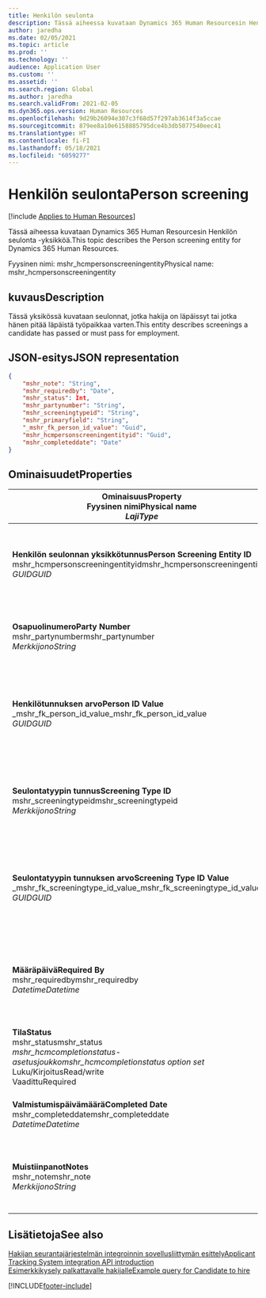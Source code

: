 ```yaml
---
title: Henkilön seulonta
description: Tässä aiheessa kuvataan Dynamics 365 Human Resourcesin Henkilön seulonta -yksikköä.
author: jaredha
ms.date: 02/05/2021
ms.topic: article
ms.prod: ''
ms.technology: ''
audience: Application User
ms.custom: ''
ms.assetid: ''
ms.search.region: Global
ms.author: jaredha
ms.search.validFrom: 2021-02-05
ms.dyn365.ops.version: Human Resources
ms.openlocfilehash: 9d29b26094e307c3f68d57f297ab3614f3a5ccae
ms.sourcegitcommit: 879ee8a10e6158885795dce4b3db5077540eec41
ms.translationtype: HT
ms.contentlocale: fi-FI
ms.lasthandoff: 05/18/2021
ms.locfileid: "6059277"
---
```

# <a name="person-screening"></a><span data-ttu-id="1ed1b-103">Henkilön seulonta</span><span class="sxs-lookup"><span data-stu-id="1ed1b-103">Person screening</span></span>

[!include [Applies to Human Resources](../includes/applies-to-hr.md)]

<span data-ttu-id="1ed1b-104">Tässä aiheessa kuvataan Dynamics 365 Human Resourcesin Henkilön seulonta -yksikköä.</span><span class="sxs-lookup"><span data-stu-id="1ed1b-104">This topic describes the Person screening entity for Dynamics 365 Human Resources.</span></span>

<span data-ttu-id="1ed1b-105">Fyysinen nimi: mshr_hcmpersonscreeningentity</span><span class="sxs-lookup"><span data-stu-id="1ed1b-105">Physical name: mshr_hcmpersonscreeningentity</span></span>

## <a name="description"></a><span data-ttu-id="1ed1b-106">kuvaus</span><span class="sxs-lookup"><span data-stu-id="1ed1b-106">Description</span></span>

<span data-ttu-id="1ed1b-107">Tässä yksikössä kuvataan seulonnat, jotka hakija on läpäissyt tai jotka hänen pitää läpäistä työpaikkaa varten.</span><span class="sxs-lookup"><span data-stu-id="1ed1b-107">This entity describes screenings a candidate has passed or must pass for employment.</span></span>

## <a name="json-representation"></a><span data-ttu-id="1ed1b-108">JSON-esitys</span><span class="sxs-lookup"><span data-stu-id="1ed1b-108">JSON representation</span></span>

```json
{
    "mshr_note": "String",
    "mshr_requiredby": "Date",
    "mshr_status": Int,
    "mshr_partynumber": "String",
    "mshr_screeningtypeid": "String",
    "mshr_primaryfield": "String",
    "_mshr_fk_person_id_value": "Guid",
    "mshr_hcmpersonscreeningentityid": "Guid",
    "mshr_completeddate": "Date"
}
```

## <a name="properties"></a><span data-ttu-id="1ed1b-109">Ominaisuudet</span><span class="sxs-lookup"><span data-stu-id="1ed1b-109">Properties</span></span>

| <span data-ttu-id="1ed1b-110">Ominaisuus</span><span class="sxs-lookup"><span data-stu-id="1ed1b-110">Property</span></span><br><span data-ttu-id="1ed1b-111">**Fyysinen nimi**</span><span class="sxs-lookup"><span data-stu-id="1ed1b-111">**Physical name**</span></span><br><span data-ttu-id="1ed1b-112">**_Laji_**</span><span class="sxs-lookup"><span data-stu-id="1ed1b-112">**_Type_**</span></span> | <span data-ttu-id="1ed1b-113">Käytä</span><span class="sxs-lookup"><span data-stu-id="1ed1b-113">Use</span></span> | <span data-ttu-id="1ed1b-114">kuvaus</span><span class="sxs-lookup"><span data-stu-id="1ed1b-114">Description</span></span> |
| --- | --- | --- |
| <span data-ttu-id="1ed1b-115">**Henkilön seulonnan yksikkötunnus**</span><span class="sxs-lookup"><span data-stu-id="1ed1b-115">**Person Screening Entity ID**</span></span><br><span data-ttu-id="1ed1b-116">mshr_hcmpersonscreeningentityid</span><span class="sxs-lookup"><span data-stu-id="1ed1b-116">mshr_hcmpersonscreeningentityid</span></span><br><span data-ttu-id="1ed1b-117">*GUID*</span><span class="sxs-lookup"><span data-stu-id="1ed1b-117">*GUID*</span></span> | <span data-ttu-id="1ed1b-118">Vain luku</span><span class="sxs-lookup"><span data-stu-id="1ed1b-118">Read-only</span></span><br><span data-ttu-id="1ed1b-119">Vaadittu</span><span class="sxs-lookup"><span data-stu-id="1ed1b-119">Required</span></span><br><span data-ttu-id="1ed1b-120">Järjestelmän luoma</span><span class="sxs-lookup"><span data-stu-id="1ed1b-120">System-generated</span></span> | <span data-ttu-id="1ed1b-121">Henkilön seulontatietueen yksilöivä ensisijainen tunnus.</span><span class="sxs-lookup"><span data-stu-id="1ed1b-121">Unique primary identifier for the person screening record.</span></span> |
| <span data-ttu-id="1ed1b-122">**Osapuolinumero**</span><span class="sxs-lookup"><span data-stu-id="1ed1b-122">**Party Number**</span></span><br><span data-ttu-id="1ed1b-123">mshr_partynumber</span><span class="sxs-lookup"><span data-stu-id="1ed1b-123">mshr_partynumber</span></span><br><span data-ttu-id="1ed1b-124">*Merkkijono*</span><span class="sxs-lookup"><span data-stu-id="1ed1b-124">*String*</span></span> | <span data-ttu-id="1ed1b-125">Luku/Kirjoitus</span><span class="sxs-lookup"><span data-stu-id="1ed1b-125">Read/write</span></span><br><span data-ttu-id="1ed1b-126">Vaadittu</span><span class="sxs-lookup"><span data-stu-id="1ed1b-126">Required</span></span> | <span data-ttu-id="1ed1b-127">Hakijan osapuolen (henkilön) numero.</span><span class="sxs-lookup"><span data-stu-id="1ed1b-127">The party (person) number associated with the candidate.</span></span> |
| <span data-ttu-id="1ed1b-128">**Henkilötunnuksen arvo**</span><span class="sxs-lookup"><span data-stu-id="1ed1b-128">**Person ID Value**</span></span><br><span data-ttu-id="1ed1b-129">_mshr_fk_person_id_value</span><span class="sxs-lookup"><span data-stu-id="1ed1b-129">_mshr_fk_person_id_value</span></span><br><span data-ttu-id="1ed1b-130">*GUID*</span><span class="sxs-lookup"><span data-stu-id="1ed1b-130">*GUID*</span></span> | <span data-ttu-id="1ed1b-131">Vain luku</span><span class="sxs-lookup"><span data-stu-id="1ed1b-131">Read-only</span></span><br><span data-ttu-id="1ed1b-132">Vaadittu</span><span class="sxs-lookup"><span data-stu-id="1ed1b-132">Required</span></span><br><span data-ttu-id="1ed1b-133">Viiteavain: mshr_dirpersonentity-yksikön mshr_dirpersonentityid</span><span class="sxs-lookup"><span data-stu-id="1ed1b-133">Foreign key: mshr_dirpersonentityid of mshr_dirpersonentity</span></span> | <span data-ttu-id="1ed1b-134">Järjestelmän luoma osapuolen (henkilön) yksikkötietueen tunnus.</span><span class="sxs-lookup"><span data-stu-id="1ed1b-134">The system-generated identifier of the party (person) entity record.</span></span> |
| <span data-ttu-id="1ed1b-135">**Seulontatyypin tunnus**</span><span class="sxs-lookup"><span data-stu-id="1ed1b-135">**Screening Type ID**</span></span><br><span data-ttu-id="1ed1b-136">mshr_screeningtypeid</span><span class="sxs-lookup"><span data-stu-id="1ed1b-136">mshr_screeningtypeid</span></span><br><span data-ttu-id="1ed1b-137">*Merkkijono*</span><span class="sxs-lookup"><span data-stu-id="1ed1b-137">*String*</span></span> | <span data-ttu-id="1ed1b-138">Luku/Kirjoitus</span><span class="sxs-lookup"><span data-stu-id="1ed1b-138">Read/write</span></span><br><span data-ttu-id="1ed1b-139">Vaadittu</span><span class="sxs-lookup"><span data-stu-id="1ed1b-139">Required</span></span><br><span data-ttu-id="1ed1b-140">Viiteavain: ScreeningType</span><span class="sxs-lookup"><span data-stu-id="1ed1b-140">Foreign key: ScreeningType</span></span> | <span data-ttu-id="1ed1b-141">Human Resourcesin seulontatyypin tunnus.</span><span class="sxs-lookup"><span data-stu-id="1ed1b-141">The identifier of the screening type defined in Human Resources.</span></span> |
| <span data-ttu-id="1ed1b-142">**Seulontatyypin tunnuksen arvo**</span><span class="sxs-lookup"><span data-stu-id="1ed1b-142">**Screening Type ID Value**</span></span><br><span data-ttu-id="1ed1b-143">_mshr_fk_screeningtype_id_value</span><span class="sxs-lookup"><span data-stu-id="1ed1b-143">_mshr_fk_screeningtype_id_value</span></span><br><span data-ttu-id="1ed1b-144">*GUID*</span><span class="sxs-lookup"><span data-stu-id="1ed1b-144">*GUID*</span></span> | <span data-ttu-id="1ed1b-145">Vain luku</span><span class="sxs-lookup"><span data-stu-id="1ed1b-145">Read-only</span></span><br><span data-ttu-id="1ed1b-146">Vaadittu</span><span class="sxs-lookup"><span data-stu-id="1ed1b-146">Required</span></span><br><span data-ttu-id="1ed1b-147">Viiteavain: mshr_hcmscreeningtypeentity-yksikön mshr_hcmscreeningtypeentityid</span><span class="sxs-lookup"><span data-stu-id="1ed1b-147">Foreign key: mshr_hcmscreeningtypeentityid of mshr_hcmscreeningtypeentity</span></span> | <span data-ttu-id="1ed1b-148">Järjestelmän luoma seulontatyypin tietueen tunnus liitetyssä yksikössä.</span><span class="sxs-lookup"><span data-stu-id="1ed1b-148">System-generated identifier for the screening type record in the associated entity.</span></span> |
| <span data-ttu-id="1ed1b-149">**Määräpäivä**</span><span class="sxs-lookup"><span data-stu-id="1ed1b-149">**Required By**</span></span><br><span data-ttu-id="1ed1b-150">mshr_requiredby</span><span class="sxs-lookup"><span data-stu-id="1ed1b-150">mshr_requiredby</span></span><br><span data-ttu-id="1ed1b-151">*Datetime*</span><span class="sxs-lookup"><span data-stu-id="1ed1b-151">*Datetime*</span></span> | <span data-ttu-id="1ed1b-152">Luku/Kirjoitus</span><span class="sxs-lookup"><span data-stu-id="1ed1b-152">Read/write</span></span><br><span data-ttu-id="1ed1b-153">Valinnainen</span><span class="sxs-lookup"><span data-stu-id="1ed1b-153">Optional</span></span> | <span data-ttu-id="1ed1b-154">Päivämäärä, johon mennessä seulonnat on suoritettava loppuun.</span><span class="sxs-lookup"><span data-stu-id="1ed1b-154">The date by which the screening is required to be completed.</span></span> |
| <span data-ttu-id="1ed1b-155">**Tila**</span><span class="sxs-lookup"><span data-stu-id="1ed1b-155">**Status**</span></span><br><span data-ttu-id="1ed1b-156">mshr_status</span><span class="sxs-lookup"><span data-stu-id="1ed1b-156">mshr_status</span></span><br><span data-ttu-id="1ed1b-157">*mshr_hcmcompletionstatus-asetusjoukko*</span><span class="sxs-lookup"><span data-stu-id="1ed1b-157">*mshr_hcmcompletionstatus option set*</span></span><br><span data-ttu-id="1ed1b-158">Luku/Kirjoitus</span><span class="sxs-lookup"><span data-stu-id="1ed1b-158">Read/write</span></span><br><span data-ttu-id="1ed1b-159">Vaadittu</span><span class="sxs-lookup"><span data-stu-id="1ed1b-159">Required</span></span> | <span data-ttu-id="1ed1b-160">Hakijan tila seulonnalle.</span><span class="sxs-lookup"><span data-stu-id="1ed1b-160">Provides the candidate’s status for the screening.</span></span> |
| <span data-ttu-id="1ed1b-161">**Valmistumispäivämäärä**</span><span class="sxs-lookup"><span data-stu-id="1ed1b-161">**Completed Date**</span></span><br><span data-ttu-id="1ed1b-162">mshr_completeddate</span><span class="sxs-lookup"><span data-stu-id="1ed1b-162">mshr_completeddate</span></span><br><span data-ttu-id="1ed1b-163">*Datetime*</span><span class="sxs-lookup"><span data-stu-id="1ed1b-163">*Datetime*</span></span> | <span data-ttu-id="1ed1b-164">Luku/Kirjoitus</span><span class="sxs-lookup"><span data-stu-id="1ed1b-164">Read/write</span></span><br><span data-ttu-id="1ed1b-165">Valinnainen</span><span class="sxs-lookup"><span data-stu-id="1ed1b-165">Optional</span></span> | <span data-ttu-id="1ed1b-166">Päivämäärä, jolloin seulonta suoritettiin loppuun.</span><span class="sxs-lookup"><span data-stu-id="1ed1b-166">The date the screening was completed.</span></span> |
| <span data-ttu-id="1ed1b-167">**Muistiinpanot**</span><span class="sxs-lookup"><span data-stu-id="1ed1b-167">**Notes**</span></span><br><span data-ttu-id="1ed1b-168">mshr_note</span><span class="sxs-lookup"><span data-stu-id="1ed1b-168">mshr_note</span></span><br><span data-ttu-id="1ed1b-169">*Merkkijono*</span><span class="sxs-lookup"><span data-stu-id="1ed1b-169">*String*</span></span> | <span data-ttu-id="1ed1b-170">Luku/Kirjoitus</span><span class="sxs-lookup"><span data-stu-id="1ed1b-170">Read/write</span></span><br><span data-ttu-id="1ed1b-171">Valinnainen</span><span class="sxs-lookup"><span data-stu-id="1ed1b-171">Optional</span></span> | <span data-ttu-id="1ed1b-172">Muistiinpanot rekrytoijan ja työhönottopäällikön käyttöön.</span><span class="sxs-lookup"><span data-stu-id="1ed1b-172">Notes for use by hiring managers and recruiters.</span></span> |

## <a name="see-also"></a><span data-ttu-id="1ed1b-173">Lisätietoja</span><span class="sxs-lookup"><span data-stu-id="1ed1b-173">See also</span></span>

[<span data-ttu-id="1ed1b-174">Hakijan seurantajärjestelmän integroinnin sovellusliittymän esittely</span><span class="sxs-lookup"><span data-stu-id="1ed1b-174">Applicant Tracking System integration API introduction</span></span>](hr-admin-integration-ats-api-introduction.md)<br>
[<span data-ttu-id="1ed1b-175">Esimerkkikysely palkattavalle hakijalle</span><span class="sxs-lookup"><span data-stu-id="1ed1b-175">Example query for Candidate to hire</span></span>](hr-admin-integration-ats-api-candidate-to-hire-example-query.md)



[!INCLUDE[footer-include](../includes/footer-banner.md)]